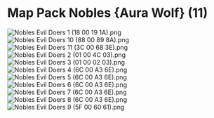 # Map Pack Nobles {Aura Wolf} (11)

![Nobles Evil Doers 1 (18 00 19 1A).png](https://raw.githubusercontent.com/Klokinator/FE-Repo/main/Maps/Map%20Pack%20Nobles%20%7BAura%20Wolf%7D%20(11)/Nobles%20Evil%20Doers%201%20(18%2000%2019%201A).png "Nobles Evil Doers 1 (18 00 19 1A).png")![Nobles Evil Doers 10 (88 00 89 8A).png](https://raw.githubusercontent.com/Klokinator/FE-Repo/main/Maps/Map%20Pack%20Nobles%20%7BAura%20Wolf%7D%20(11)/Nobles%20Evil%20Doers%2010%20(88%2000%2089%208A).png "Nobles Evil Doers 10 (88 00 89 8A).png")![Nobles Evil Doers 11 (3C 00 68 3E).png](https://raw.githubusercontent.com/Klokinator/FE-Repo/main/Maps/Map%20Pack%20Nobles%20%7BAura%20Wolf%7D%20(11)/Nobles%20Evil%20Doers%2011%20(3C%2000%2068%203E).png "Nobles Evil Doers 11 (3C 00 68 3E).png")![Nobles Evil Doers 2 (01 00 4C 03).png](https://raw.githubusercontent.com/Klokinator/FE-Repo/main/Maps/Map%20Pack%20Nobles%20%7BAura%20Wolf%7D%20(11)/Nobles%20Evil%20Doers%202%20(01%2000%204C%2003).png "Nobles Evil Doers 2 (01 00 4C 03).png")![Nobles Evil Doers 3 (01 00 02 03).png](https://raw.githubusercontent.com/Klokinator/FE-Repo/main/Maps/Map%20Pack%20Nobles%20%7BAura%20Wolf%7D%20(11)/Nobles%20Evil%20Doers%203%20(01%2000%2002%2003).png "Nobles Evil Doers 3 (01 00 02 03).png")![Nobles Evil Doers 4 (6C 00 A3 6E).png](https://raw.githubusercontent.com/Klokinator/FE-Repo/main/Maps/Map%20Pack%20Nobles%20%7BAura%20Wolf%7D%20(11)/Nobles%20Evil%20Doers%204%20(6C%2000%20A3%206E).png "Nobles Evil Doers 4 (6C 00 A3 6E).png")![Nobles Evil Doers 5 (6C 00 A3 6E).png](https://raw.githubusercontent.com/Klokinator/FE-Repo/main/Maps/Map%20Pack%20Nobles%20%7BAura%20Wolf%7D%20(11)/Nobles%20Evil%20Doers%205%20(6C%2000%20A3%206E).png "Nobles Evil Doers 5 (6C 00 A3 6E).png")![Nobles Evil Doers 6 (6C 00 A3 6E).png](https://raw.githubusercontent.com/Klokinator/FE-Repo/main/Maps/Map%20Pack%20Nobles%20%7BAura%20Wolf%7D%20(11)/Nobles%20Evil%20Doers%206%20(6C%2000%20A3%206E).png "Nobles Evil Doers 6 (6C 00 A3 6E).png")![Nobles Evil Doers 7 (6C 00 A3 6E).png](https://raw.githubusercontent.com/Klokinator/FE-Repo/main/Maps/Map%20Pack%20Nobles%20%7BAura%20Wolf%7D%20(11)/Nobles%20Evil%20Doers%207%20(6C%2000%20A3%206E).png "Nobles Evil Doers 7 (6C 00 A3 6E).png")![Nobles Evil Doers 8 (6C 00 A3 6E).png](https://raw.githubusercontent.com/Klokinator/FE-Repo/main/Maps/Map%20Pack%20Nobles%20%7BAura%20Wolf%7D%20(11)/Nobles%20Evil%20Doers%208%20(6C%2000%20A3%206E).png "Nobles Evil Doers 8 (6C 00 A3 6E).png")![Nobles Evil Doers 9 (5F 00 60 61).png](https://raw.githubusercontent.com/Klokinator/FE-Repo/main/Maps/Map%20Pack%20Nobles%20%7BAura%20Wolf%7D%20(11)/Nobles%20Evil%20Doers%209%20(5F%2000%2060%2061).png "Nobles Evil Doers 9 (5F 00 60 61).png")